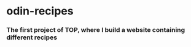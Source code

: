 # odin-recipes

### The first project of TOP, where I build a website containing different recipes 

